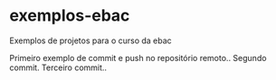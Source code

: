 # exemplos-ebac
Exemplos de projetos para o curso da ebac

Primeiro exemplo de commit e push no repositório remoto..
Segundo commit.
Terceiro commit..